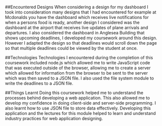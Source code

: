 ##Encountered Designs
When considering a design for my dashboard I took into consideration many designs that I had encountered for example at Mcdonalds you have the dashboard which receives live notifications for when a persons food is ready, another design I considered was the dashboard at the airport that receives live updates of plane arrivals and departures. I also considered the dashboard in Anglesea Building that shows upcoming deadlines, I developed my coursework around this design. However I adapted the design so that deadlines would scroll down the page so that multiple deadlines could be viewed by the student at once.

##Technologies
Technologies I encountered during the completion of this coursework included node.js which allowed me to write JavaScript code that was executed outside of the browser, allowing me to create a server which allowed for information from the browser to be sent to the server which was then saved to a JSON file. I also used the file system module to write the deadlines to a JSON file.

##Things Learnt
Doing this coursework helped me to understand the processes behind developing a web application. This also allowed me to develop my confidence in doing client-side and server-side programming. I also learnt how to use JSON file to store data effectively. Developing this application and the lectures for this module helped to learn and understand industry practices for web application designing.
